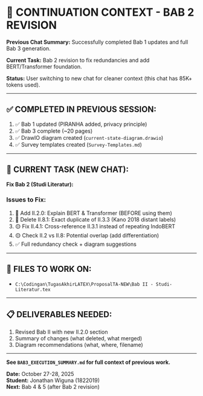 # 🔄 CONTINUATION CONTEXT - BAB 2 REVISION

**Previous Chat Summary:** Successfully completed Bab 1 updates and full Bab 3 generation.

**Current Task:** Bab 2 revision to fix redundancies and add BERT/Transformer foundation.

**Status:** User switching to new chat for cleaner context (this chat has 85K+ tokens used).

---

## ✅ COMPLETED IN PREVIOUS SESSION:
1. ✅ Bab 1 updated (PIRANHA added, privacy principle)
2. ✅ Bab 3 complete (~20 pages)
3. ✅ DrawIO diagram created (`current-state-diagram.drawio`)
4. ✅ Survey templates created (`Survey-Templates.md`)

---

## 🎯 CURRENT TASK (NEW CHAT):
**Fix Bab 2 (Studi Literatur):**

### Issues to Fix:
1. 🔴 Add II.2.0: Explain BERT & Transformer (BEFORE using them)
2. 🔴 Delete II.8.1: Exact duplicate of II.3.3 (Kano 2018 distant labels)
3. 🟡 Fix II.4.1: Cross-reference II.3.1 instead of repeating IndoBERT
4. 🟡 Check II.2 vs II.8: Potential overlap (add differentiation)
5. ✅ Full redundancy check + diagram suggestions

---

## 📂 FILES TO WORK ON:
- `C:\Codingan\TugasAkhirLATEX\ProposalTA-NEW\Bab II - Studi-Literatur.tex`

---

## 📋 DELIVERABLES NEEDED:
1. Revised Bab II with new II.2.0 section
2. Summary of changes (what deleted, what merged)
3. Diagram recommendations (what, where, filename)

---

**See `BAB3_EXECUTION_SUMMARY.md` for full context of previous work.**

**Date:** October 27-28, 2025  
**Student:** Jonathan Wiguna (1822019)  
**Next:** Bab 4 & 5 (after Bab 2 revision)
